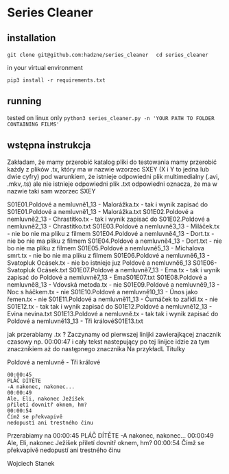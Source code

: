 # Series Cleaner

## installation

`git clone git@github.com:hadzne/series_cleaner  `
`cd series_cleaner  `

in your virtual environment

`pip3 install -r requirements.txt`

## running
tested on linux only
`python3 series_cleaner.py -n 'YOUR PATH TO FOLDER CONTAINING FILMS'`

## wstępna instrukcja
Zakładam, że mamy przerobić katalog pliki do testowania
mamy przerobić każdy z plików .tx, który ma w nazwie wzorzec SXEY (X i Y to jedna lub dwie cyfry) pod warunkiem, że istnieje odpowiedni plik multimedialny (.avi, .mkv,.ts) ale nie istnieje odpowiedni plik .txt
odpowiedni oznacza, że ma w nazwie taki sam wzorzec SXEY

S01E01.Poldové a nemluvně1_13 - Malorážka.tx  - tak i wynik zapisać do S01E01.Poldové a nemluvně1_13 - Malorážka.txt
S01E02.Poldové a nemluvně2_13 - Chrastítko.tx	- tak i wynik zapisać do S01E02.Poldové a nemluvně2_13 - Chrastítko.txt
S01E03.Poldové a nemluvně3_13 - Miláček.tx 	- nie bo nie ma pliku z filmem
S01E04.Poldové a nemluvně4_13 - Dort.tx		- nie bo nie ma pliku z filmem
S01E04.Poldové a nemluvně4_13 - Dort.txt	- nie bo nie ma pliku z filmem
S01E05.Poldové a nemluvně5_13 - Michalova smrt.tx	- nie bo nie ma pliku z filmem
S01E06.Poldové a nemluvně6_13 - Svatopluk Ocásek.tx - nie bo istnieje juz Poldové a nemluvně6_13 S01E06- Svatopluk Ocásek.txt
S01E07.Poldové a nemluvně7_13 - Ema.tx	- tak i wynik zapisać do Poldové a nemluvně7_13 - EmaS01E07.txt
S01E08.Poldové a nemluvně8_13 - Vdovská metoda.tx	- nie
S01E09.Poldové a nemluvně9_13 - Noc s háčkem.tx		 - nie
S01E10.Poldové a nemluvně10_13 - Únos jako řemen.tx	- nie
S01E11.Poldové a nemluvně11_13 - Čumáček to zařídí.tx 	- nie
S01E12.tx - tak tak i wynik zapisać do S01E12.Poldové a nemluvně12_13 - Evina nevina.txt
S01E13.Poldové a nemluvně.tx  - tak tak i wynik zapisać do Poldové a nemluvně13_13 - Tři královéS01E13.txt


jak przerabiamy .tx ?
Zaczynamy od pierwszej linijki zawierajkącej znacznik czasowy np. 00:00:47
i cały tekst nastepujący po tej linijce idzie za tym znacznikiem aż do następnego znacznika 
Na przykładL
    Titulky

Poldové a nemluvně - Tři králové

    00:00:45
    PLÁČ DÍTĚTE
    -A nakonec, nakonec...
    00:00:49
    Ale, Eli, nakonec Ježíšek
    přiletí dovnitř oknem, hm?
    00:00:54
    Čímž se překvapivě
    nedopustí ani trestného činu

Przerabiamy na 
00:00:45  PLÁČ DÍTĚTE -A nakonec, nakonec...
00:00:49  Ale, Eli, nakonec Ježíšek přiletí dovnitř oknem, hm?
00:00:54  Čímž se překvapivě nedopustí ani trestného činu

Wojciech Stanek